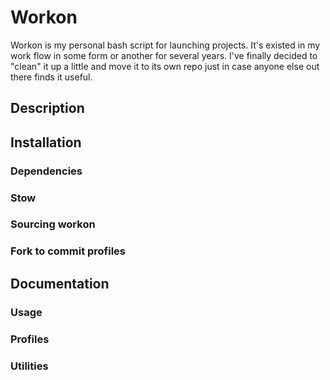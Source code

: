 # Workon

Workon is my personal bash script for launching projects. It's existed in my
work flow in some form or another for several years. I've finally decided to
"clean" it up a little and move it to its own repo just in case anyone else out
there finds it useful.

## Description

## Installation

### Dependencies

### Stow

### Sourcing workon

### Fork to commit profiles

## Documentation

### Usage

### Profiles

### Utilities

